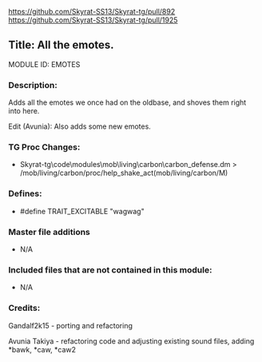https://github.com/Skyrat-SS13/Skyrat-tg/pull/892
https://github.com/Skyrat-SS13/Skyrat-tg/pull/1925

## Title: All the emotes.

MODULE ID: EMOTES

### Description:

Adds all the emotes we once had on the oldbase, and shoves them right into here.

Edit (Avunia): Also adds some new emotes.

### TG Proc Changes:

- Skyrat-tg\code\modules\mob\living\carbon\carbon_defense.dm > /mob/living/carbon/proc/help_shake_act(mob/living/carbon/M)

### Defines:

- #define TRAIT_EXCITABLE	"wagwag"

### Master file additions

- N/A

### Included files that are not contained in this module:

- N/A

### Credits:
Gandalf2k15 - porting and refactoring

Avunia Takiya - refactoring code and adjusting existing sound files, adding *bawk, *caw, *caw2
